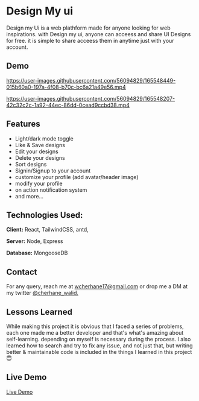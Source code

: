
# Design My ui

Design my Ui is a web plathform made for anyone looking for web inspirations. with Design my ui, anyone can acceess and share UI Designs for free. 
it is simple to share acceess them in anytime just with your account.


## Demo


https://user-images.githubusercontent.com/56094829/165548449-015b60a0-197a-4f08-b70c-bc6a21a49e56.mp4

https://user-images.githubusercontent.com/56094829/165548207-42c32c2c-1a92-44ec-86dd-0cead9ccbd38.mp4





## Features

- Light/dark mode toggle
- Like & Save designs
- Edit your designs
- Delete your designs
- Sort designs 
- Signin/Signup to your account
- customize your profile (add avatar/header image)
- modify your profile
- on action notification system
- and more...

## Technologies Used:

**Client:** React, TailwindCSS, antd,

**Server:** Node, Express

**Database:** MongooseDB
## Contact

For any query, reach me at wcherhane17@gmail.com or drop me a DM at my twitter
[@cherhane_walid.](https://twitter.com/cherhane_walid)
 


## Lessons Learned

While making this project it is obvious that I faced a series of problems, each one made me a better developer and that's what's amazing about self-learning. depending on myself is necessary during the process. I also learned how to search and try to fix any issue, and not just that, but writing better & maintainable code is included in the things I learned in this project 😇
## Live Demo

[Live Demo](https://design-my-ui.vercel.app)

